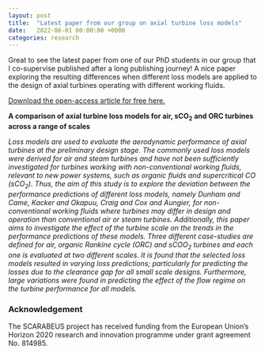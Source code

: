 ```yaml
---
layout: post
title:  "Latest paper from our group on axial turbine loss models"
date:   2022-06-01 00:00:00 +0000
categories: research
---
```

Great to see the latest paper from one of our PhD students in our group that I co-supervise published after a long publishing journey! A nice paper exploring the resulting differences when different loss models are applied to the design of axial turbines operating with different working fluids.

[Download the open-access article for free here.](https://doi.org/10.1016/j.ijft.2022.100156)

**A comparison of axial turbine loss models for air, sCO<sub>2</sub> and ORC turbines across a range of scales**

*Loss models are used to evaluate the aerodynamic performance of axial turbines at the preliminary design stage. The commonly used loss models were derived for air and steam turbines and have not been sufficiently investigated for turbines working with non-conventional working fluids, relevant to new power systems, such as organic fluids and supercritical CO (sCO<sub>2</sub>). Thus, the aim of this study is to explore the deviation between the performance predictions of different loss models, namely Dunham and Came, Kacker and Okapuu, Craig and Cox and Aungier, for non-conventional working fluids where turbines may differ in design and operation than conventional air or steam turbines. Additionally, this paper aims to investigate the effect of the turbine scale on the trends in the performance predictions of these models. Three different case-studies are defined for air, organic Rankine cycle (ORC) and sCOO<sub>2</sub> turbines and each one is evaluated at two different scales. It is found that the selected loss models resulted in varying loss predictions; particularly for predicting the losses due to the clearance gap for all small scale designs. Furthermore, large variations were found in predicting the effect of the flow regime on the turbine performance for all models.*

### Acknowledgement 
The SCARABEUS project has received funding from the European Union’s Horizon 2020 research and innovation programme under grant agreement No. 814985.